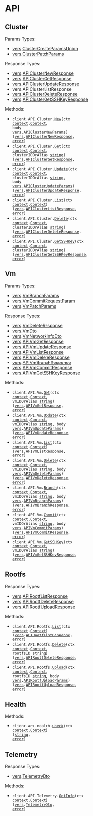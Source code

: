 # API

## Cluster

Params Types:

- <a href="https://pkg.go.dev/github.com/hdresearch/vers-sdk-go">vers</a>.<a href="https://pkg.go.dev/github.com/hdresearch/vers-sdk-go#ClusterCreateParamsUnion">ClusterCreateParamsUnion</a>
- <a href="https://pkg.go.dev/github.com/hdresearch/vers-sdk-go">vers</a>.<a href="https://pkg.go.dev/github.com/hdresearch/vers-sdk-go#ClusterPatchParams">ClusterPatchParams</a>

Response Types:

- <a href="https://pkg.go.dev/github.com/hdresearch/vers-sdk-go">vers</a>.<a href="https://pkg.go.dev/github.com/hdresearch/vers-sdk-go#APIClusterNewResponse">APIClusterNewResponse</a>
- <a href="https://pkg.go.dev/github.com/hdresearch/vers-sdk-go">vers</a>.<a href="https://pkg.go.dev/github.com/hdresearch/vers-sdk-go#APIClusterGetResponse">APIClusterGetResponse</a>
- <a href="https://pkg.go.dev/github.com/hdresearch/vers-sdk-go">vers</a>.<a href="https://pkg.go.dev/github.com/hdresearch/vers-sdk-go#APIClusterUpdateResponse">APIClusterUpdateResponse</a>
- <a href="https://pkg.go.dev/github.com/hdresearch/vers-sdk-go">vers</a>.<a href="https://pkg.go.dev/github.com/hdresearch/vers-sdk-go#APIClusterListResponse">APIClusterListResponse</a>
- <a href="https://pkg.go.dev/github.com/hdresearch/vers-sdk-go">vers</a>.<a href="https://pkg.go.dev/github.com/hdresearch/vers-sdk-go#APIClusterDeleteResponse">APIClusterDeleteResponse</a>
- <a href="https://pkg.go.dev/github.com/hdresearch/vers-sdk-go">vers</a>.<a href="https://pkg.go.dev/github.com/hdresearch/vers-sdk-go#APIClusterGetSSHKeyResponse">APIClusterGetSSHKeyResponse</a>

Methods:

- <code title="post /api/cluster">client.API.Cluster.<a href="https://pkg.go.dev/github.com/hdresearch/vers-sdk-go#APIClusterService.New">New</a>(ctx <a href="https://pkg.go.dev/context">context</a>.<a href="https://pkg.go.dev/context#Context">Context</a>, body <a href="https://pkg.go.dev/github.com/hdresearch/vers-sdk-go">vers</a>.<a href="https://pkg.go.dev/github.com/hdresearch/vers-sdk-go#APIClusterNewParams">APIClusterNewParams</a>) (<a href="https://pkg.go.dev/github.com/hdresearch/vers-sdk-go">vers</a>.<a href="https://pkg.go.dev/github.com/hdresearch/vers-sdk-go#APIClusterNewResponse">APIClusterNewResponse</a>, <a href="https://pkg.go.dev/builtin#error">error</a>)</code>
- <code title="get /api/cluster/{cluster_id_or_alias}">client.API.Cluster.<a href="https://pkg.go.dev/github.com/hdresearch/vers-sdk-go#APIClusterService.Get">Get</a>(ctx <a href="https://pkg.go.dev/context">context</a>.<a href="https://pkg.go.dev/context#Context">Context</a>, clusterIDOrAlias <a href="https://pkg.go.dev/builtin#string">string</a>) (<a href="https://pkg.go.dev/github.com/hdresearch/vers-sdk-go">vers</a>.<a href="https://pkg.go.dev/github.com/hdresearch/vers-sdk-go#APIClusterGetResponse">APIClusterGetResponse</a>, <a href="https://pkg.go.dev/builtin#error">error</a>)</code>
- <code title="patch /api/cluster/{cluster_id_or_alias}">client.API.Cluster.<a href="https://pkg.go.dev/github.com/hdresearch/vers-sdk-go#APIClusterService.Update">Update</a>(ctx <a href="https://pkg.go.dev/context">context</a>.<a href="https://pkg.go.dev/context#Context">Context</a>, clusterIDOrAlias <a href="https://pkg.go.dev/builtin#string">string</a>, body <a href="https://pkg.go.dev/github.com/hdresearch/vers-sdk-go">vers</a>.<a href="https://pkg.go.dev/github.com/hdresearch/vers-sdk-go#APIClusterUpdateParams">APIClusterUpdateParams</a>) (<a href="https://pkg.go.dev/github.com/hdresearch/vers-sdk-go">vers</a>.<a href="https://pkg.go.dev/github.com/hdresearch/vers-sdk-go#APIClusterUpdateResponse">APIClusterUpdateResponse</a>, <a href="https://pkg.go.dev/builtin#error">error</a>)</code>
- <code title="get /api/cluster">client.API.Cluster.<a href="https://pkg.go.dev/github.com/hdresearch/vers-sdk-go#APIClusterService.List">List</a>(ctx <a href="https://pkg.go.dev/context">context</a>.<a href="https://pkg.go.dev/context#Context">Context</a>) (<a href="https://pkg.go.dev/github.com/hdresearch/vers-sdk-go">vers</a>.<a href="https://pkg.go.dev/github.com/hdresearch/vers-sdk-go#APIClusterListResponse">APIClusterListResponse</a>, <a href="https://pkg.go.dev/builtin#error">error</a>)</code>
- <code title="delete /api/cluster/{cluster_id_or_alias}">client.API.Cluster.<a href="https://pkg.go.dev/github.com/hdresearch/vers-sdk-go#APIClusterService.Delete">Delete</a>(ctx <a href="https://pkg.go.dev/context">context</a>.<a href="https://pkg.go.dev/context#Context">Context</a>, clusterIDOrAlias <a href="https://pkg.go.dev/builtin#string">string</a>) (<a href="https://pkg.go.dev/github.com/hdresearch/vers-sdk-go">vers</a>.<a href="https://pkg.go.dev/github.com/hdresearch/vers-sdk-go#APIClusterDeleteResponse">APIClusterDeleteResponse</a>, <a href="https://pkg.go.dev/builtin#error">error</a>)</code>
- <code title="get /api/cluster/{cluster_id_or_alias}/ssh_key">client.API.Cluster.<a href="https://pkg.go.dev/github.com/hdresearch/vers-sdk-go#APIClusterService.GetSSHKey">GetSSHKey</a>(ctx <a href="https://pkg.go.dev/context">context</a>.<a href="https://pkg.go.dev/context#Context">Context</a>, clusterIDOrAlias <a href="https://pkg.go.dev/builtin#string">string</a>) (<a href="https://pkg.go.dev/github.com/hdresearch/vers-sdk-go">vers</a>.<a href="https://pkg.go.dev/github.com/hdresearch/vers-sdk-go#APIClusterGetSSHKeyResponse">APIClusterGetSSHKeyResponse</a>, <a href="https://pkg.go.dev/builtin#error">error</a>)</code>

## Vm

Params Types:

- <a href="https://pkg.go.dev/github.com/hdresearch/vers-sdk-go">vers</a>.<a href="https://pkg.go.dev/github.com/hdresearch/vers-sdk-go#VmBranchParams">VmBranchParams</a>
- <a href="https://pkg.go.dev/github.com/hdresearch/vers-sdk-go">vers</a>.<a href="https://pkg.go.dev/github.com/hdresearch/vers-sdk-go#VmCommitRequestParam">VmCommitRequestParam</a>
- <a href="https://pkg.go.dev/github.com/hdresearch/vers-sdk-go">vers</a>.<a href="https://pkg.go.dev/github.com/hdresearch/vers-sdk-go#VmPatchParams">VmPatchParams</a>

Response Types:

- <a href="https://pkg.go.dev/github.com/hdresearch/vers-sdk-go">vers</a>.<a href="https://pkg.go.dev/github.com/hdresearch/vers-sdk-go#VmDeleteResponse">VmDeleteResponse</a>
- <a href="https://pkg.go.dev/github.com/hdresearch/vers-sdk-go">vers</a>.<a href="https://pkg.go.dev/github.com/hdresearch/vers-sdk-go#VmDto">VmDto</a>
- <a href="https://pkg.go.dev/github.com/hdresearch/vers-sdk-go">vers</a>.<a href="https://pkg.go.dev/github.com/hdresearch/vers-sdk-go#VmNetworkInfoDto">VmNetworkInfoDto</a>
- <a href="https://pkg.go.dev/github.com/hdresearch/vers-sdk-go">vers</a>.<a href="https://pkg.go.dev/github.com/hdresearch/vers-sdk-go#APIVmGetResponse">APIVmGetResponse</a>
- <a href="https://pkg.go.dev/github.com/hdresearch/vers-sdk-go">vers</a>.<a href="https://pkg.go.dev/github.com/hdresearch/vers-sdk-go#APIVmUpdateResponse">APIVmUpdateResponse</a>
- <a href="https://pkg.go.dev/github.com/hdresearch/vers-sdk-go">vers</a>.<a href="https://pkg.go.dev/github.com/hdresearch/vers-sdk-go#APIVmListResponse">APIVmListResponse</a>
- <a href="https://pkg.go.dev/github.com/hdresearch/vers-sdk-go">vers</a>.<a href="https://pkg.go.dev/github.com/hdresearch/vers-sdk-go#APIVmDeleteResponse">APIVmDeleteResponse</a>
- <a href="https://pkg.go.dev/github.com/hdresearch/vers-sdk-go">vers</a>.<a href="https://pkg.go.dev/github.com/hdresearch/vers-sdk-go#APIVmBranchResponse">APIVmBranchResponse</a>
- <a href="https://pkg.go.dev/github.com/hdresearch/vers-sdk-go">vers</a>.<a href="https://pkg.go.dev/github.com/hdresearch/vers-sdk-go#APIVmCommitResponse">APIVmCommitResponse</a>
- <a href="https://pkg.go.dev/github.com/hdresearch/vers-sdk-go">vers</a>.<a href="https://pkg.go.dev/github.com/hdresearch/vers-sdk-go#APIVmGetSSHKeyResponse">APIVmGetSSHKeyResponse</a>

Methods:

- <code title="get /api/vm/{vm_id_or_alias}">client.API.Vm.<a href="https://pkg.go.dev/github.com/hdresearch/vers-sdk-go#APIVmService.Get">Get</a>(ctx <a href="https://pkg.go.dev/context">context</a>.<a href="https://pkg.go.dev/context#Context">Context</a>, vmIDOrAlias <a href="https://pkg.go.dev/builtin#string">string</a>) (<a href="https://pkg.go.dev/github.com/hdresearch/vers-sdk-go">vers</a>.<a href="https://pkg.go.dev/github.com/hdresearch/vers-sdk-go#APIVmGetResponse">APIVmGetResponse</a>, <a href="https://pkg.go.dev/builtin#error">error</a>)</code>
- <code title="patch /api/vm/{vm_id_or_alias}">client.API.Vm.<a href="https://pkg.go.dev/github.com/hdresearch/vers-sdk-go#APIVmService.Update">Update</a>(ctx <a href="https://pkg.go.dev/context">context</a>.<a href="https://pkg.go.dev/context#Context">Context</a>, vmIDOrAlias <a href="https://pkg.go.dev/builtin#string">string</a>, body <a href="https://pkg.go.dev/github.com/hdresearch/vers-sdk-go">vers</a>.<a href="https://pkg.go.dev/github.com/hdresearch/vers-sdk-go#APIVmUpdateParams">APIVmUpdateParams</a>) (<a href="https://pkg.go.dev/github.com/hdresearch/vers-sdk-go">vers</a>.<a href="https://pkg.go.dev/github.com/hdresearch/vers-sdk-go#APIVmUpdateResponse">APIVmUpdateResponse</a>, <a href="https://pkg.go.dev/builtin#error">error</a>)</code>
- <code title="get /api/vm">client.API.Vm.<a href="https://pkg.go.dev/github.com/hdresearch/vers-sdk-go#APIVmService.List">List</a>(ctx <a href="https://pkg.go.dev/context">context</a>.<a href="https://pkg.go.dev/context#Context">Context</a>) (<a href="https://pkg.go.dev/github.com/hdresearch/vers-sdk-go">vers</a>.<a href="https://pkg.go.dev/github.com/hdresearch/vers-sdk-go#APIVmListResponse">APIVmListResponse</a>, <a href="https://pkg.go.dev/builtin#error">error</a>)</code>
- <code title="delete /api/vm/{vm_id_or_alias}">client.API.Vm.<a href="https://pkg.go.dev/github.com/hdresearch/vers-sdk-go#APIVmService.Delete">Delete</a>(ctx <a href="https://pkg.go.dev/context">context</a>.<a href="https://pkg.go.dev/context#Context">Context</a>, vmIDOrAlias <a href="https://pkg.go.dev/builtin#string">string</a>, body <a href="https://pkg.go.dev/github.com/hdresearch/vers-sdk-go">vers</a>.<a href="https://pkg.go.dev/github.com/hdresearch/vers-sdk-go#APIVmDeleteParams">APIVmDeleteParams</a>) (<a href="https://pkg.go.dev/github.com/hdresearch/vers-sdk-go">vers</a>.<a href="https://pkg.go.dev/github.com/hdresearch/vers-sdk-go#APIVmDeleteResponse">APIVmDeleteResponse</a>, <a href="https://pkg.go.dev/builtin#error">error</a>)</code>
- <code title="post /api/vm/{vm_id_or_alias}/branch">client.API.Vm.<a href="https://pkg.go.dev/github.com/hdresearch/vers-sdk-go#APIVmService.Branch">Branch</a>(ctx <a href="https://pkg.go.dev/context">context</a>.<a href="https://pkg.go.dev/context#Context">Context</a>, vmIDOrAlias <a href="https://pkg.go.dev/builtin#string">string</a>, body <a href="https://pkg.go.dev/github.com/hdresearch/vers-sdk-go">vers</a>.<a href="https://pkg.go.dev/github.com/hdresearch/vers-sdk-go#APIVmBranchParams">APIVmBranchParams</a>) (<a href="https://pkg.go.dev/github.com/hdresearch/vers-sdk-go">vers</a>.<a href="https://pkg.go.dev/github.com/hdresearch/vers-sdk-go#APIVmBranchResponse">APIVmBranchResponse</a>, <a href="https://pkg.go.dev/builtin#error">error</a>)</code>
- <code title="post /api/vm/{vm_id_or_alias}/commit">client.API.Vm.<a href="https://pkg.go.dev/github.com/hdresearch/vers-sdk-go#APIVmService.Commit">Commit</a>(ctx <a href="https://pkg.go.dev/context">context</a>.<a href="https://pkg.go.dev/context#Context">Context</a>, vmIDOrAlias <a href="https://pkg.go.dev/builtin#string">string</a>, body <a href="https://pkg.go.dev/github.com/hdresearch/vers-sdk-go">vers</a>.<a href="https://pkg.go.dev/github.com/hdresearch/vers-sdk-go#APIVmCommitParams">APIVmCommitParams</a>) (<a href="https://pkg.go.dev/github.com/hdresearch/vers-sdk-go">vers</a>.<a href="https://pkg.go.dev/github.com/hdresearch/vers-sdk-go#APIVmCommitResponse">APIVmCommitResponse</a>, <a href="https://pkg.go.dev/builtin#error">error</a>)</code>
- <code title="get /api/vm/{vm_id_or_alias}/ssh_key">client.API.Vm.<a href="https://pkg.go.dev/github.com/hdresearch/vers-sdk-go#APIVmService.GetSSHKey">GetSSHKey</a>(ctx <a href="https://pkg.go.dev/context">context</a>.<a href="https://pkg.go.dev/context#Context">Context</a>, vmIDOrAlias <a href="https://pkg.go.dev/builtin#string">string</a>) (<a href="https://pkg.go.dev/github.com/hdresearch/vers-sdk-go">vers</a>.<a href="https://pkg.go.dev/github.com/hdresearch/vers-sdk-go#APIVmGetSSHKeyResponse">APIVmGetSSHKeyResponse</a>, <a href="https://pkg.go.dev/builtin#error">error</a>)</code>

## Rootfs

Response Types:

- <a href="https://pkg.go.dev/github.com/hdresearch/vers-sdk-go">vers</a>.<a href="https://pkg.go.dev/github.com/hdresearch/vers-sdk-go#APIRootfListResponse">APIRootfListResponse</a>
- <a href="https://pkg.go.dev/github.com/hdresearch/vers-sdk-go">vers</a>.<a href="https://pkg.go.dev/github.com/hdresearch/vers-sdk-go#APIRootfDeleteResponse">APIRootfDeleteResponse</a>
- <a href="https://pkg.go.dev/github.com/hdresearch/vers-sdk-go">vers</a>.<a href="https://pkg.go.dev/github.com/hdresearch/vers-sdk-go#APIRootfUploadResponse">APIRootfUploadResponse</a>

Methods:

- <code title="get /api/rootfs">client.API.Rootfs.<a href="https://pkg.go.dev/github.com/hdresearch/vers-sdk-go#APIRootfService.List">List</a>(ctx <a href="https://pkg.go.dev/context">context</a>.<a href="https://pkg.go.dev/context#Context">Context</a>) (<a href="https://pkg.go.dev/github.com/hdresearch/vers-sdk-go">vers</a>.<a href="https://pkg.go.dev/github.com/hdresearch/vers-sdk-go#APIRootfListResponse">APIRootfListResponse</a>, <a href="https://pkg.go.dev/builtin#error">error</a>)</code>
- <code title="delete /api/rootfs/{rootfs_id}">client.API.Rootfs.<a href="https://pkg.go.dev/github.com/hdresearch/vers-sdk-go#APIRootfService.Delete">Delete</a>(ctx <a href="https://pkg.go.dev/context">context</a>.<a href="https://pkg.go.dev/context#Context">Context</a>, rootfsID <a href="https://pkg.go.dev/builtin#string">string</a>) (<a href="https://pkg.go.dev/github.com/hdresearch/vers-sdk-go">vers</a>.<a href="https://pkg.go.dev/github.com/hdresearch/vers-sdk-go#APIRootfDeleteResponse">APIRootfDeleteResponse</a>, <a href="https://pkg.go.dev/builtin#error">error</a>)</code>
- <code title="put /api/rootfs/{rootfs_id}">client.API.Rootfs.<a href="https://pkg.go.dev/github.com/hdresearch/vers-sdk-go#APIRootfService.Upload">Upload</a>(ctx <a href="https://pkg.go.dev/context">context</a>.<a href="https://pkg.go.dev/context#Context">Context</a>, rootfsID <a href="https://pkg.go.dev/builtin#string">string</a>, body <a href="https://pkg.go.dev/github.com/hdresearch/vers-sdk-go">vers</a>.<a href="https://pkg.go.dev/github.com/hdresearch/vers-sdk-go#APIRootfUploadParams">APIRootfUploadParams</a>) (<a href="https://pkg.go.dev/github.com/hdresearch/vers-sdk-go">vers</a>.<a href="https://pkg.go.dev/github.com/hdresearch/vers-sdk-go#APIRootfUploadResponse">APIRootfUploadResponse</a>, <a href="https://pkg.go.dev/builtin#error">error</a>)</code>

## Health

Methods:

- <code title="get /api/health">client.API.Health.<a href="https://pkg.go.dev/github.com/hdresearch/vers-sdk-go#APIHealthService.Check">Check</a>(ctx <a href="https://pkg.go.dev/context">context</a>.<a href="https://pkg.go.dev/context#Context">Context</a>) (<a href="https://pkg.go.dev/builtin#string">string</a>, <a href="https://pkg.go.dev/builtin#error">error</a>)</code>

## Telemetry

Response Types:

- <a href="https://pkg.go.dev/github.com/hdresearch/vers-sdk-go">vers</a>.<a href="https://pkg.go.dev/github.com/hdresearch/vers-sdk-go#TelemetryDto">TelemetryDto</a>

Methods:

- <code title="get /api/telemetry">client.API.Telemetry.<a href="https://pkg.go.dev/github.com/hdresearch/vers-sdk-go#APITelemetryService.GetInfo">GetInfo</a>(ctx <a href="https://pkg.go.dev/context">context</a>.<a href="https://pkg.go.dev/context#Context">Context</a>) (<a href="https://pkg.go.dev/github.com/hdresearch/vers-sdk-go">vers</a>.<a href="https://pkg.go.dev/github.com/hdresearch/vers-sdk-go#TelemetryDto">TelemetryDto</a>, <a href="https://pkg.go.dev/builtin#error">error</a>)</code>
